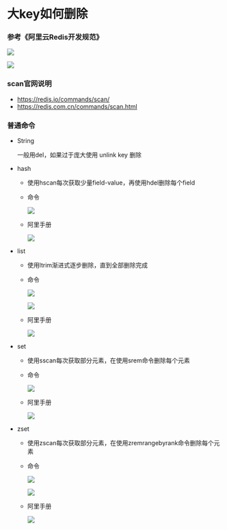 # 大key如何删除

### 参考《阿里云Redis开发规范》

![](images/12.BigKey删除规范.jpg)

![](images/13.BigKey渐进式删除.jpg)

### scan官网说明

- https://redis.io/commands/scan/
- https://redis.com.cn/commands/scan.html

### 普通命令

- String

  一般用del，如果过于庞大使用 unlink key 删除

- hash

  - 使用hscan每次获取少量field-value，再使用hdel删除每个field

  - 命令

    ![](images/14.hscan.jpg)

  - 阿里手册

    ![](images/15.hash大key阿里手册.jpg)

- list

  - 使用ltrim渐进式逐步删除，直到全部删除完成

  - 命令

    ![](images/16.ltrim命令.jpg)

    ![](images/17.ltrim实操.jpg)

  - 阿里手册

    ![](images/18.list大key阿里手册.jpg)

- set

  - 使用sscan每次获取部分元素，在使用srem命令删除每个元素

  - 命令

    ![](images/19.sscan命令.jpg)

  - 阿里手册

    ![](images/20.set大key阿里手册.jpg)

- zset

  - 使用zscan每次获取部分元素，在使用zremrangebyrank命令删除每个元素

  - 命令

    ![](images/21.zscan命令.jpg)

    ![](images/22.zset删除.jpg)

  - 阿里手册

    ![](images/23.zset大key阿里手册.jpg)

    

